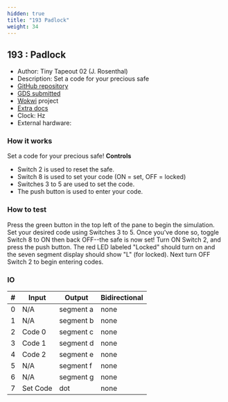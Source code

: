 ```yaml
---
hidden: true
title: "193 Padlock"
weight: 34
---
```


## 193 : Padlock

* Author: Tiny Tapeout 02 (J. Rosenthal)
* Description: Set a code for your precious safe
* [GitHub repository](https://github.com/psychogenic/tt04-padlock)
* [GDS submitted](https://github.com/psychogenic/tt04-padlock/actions/runs/6092122184)
* [Wokwi](https://wokwi.com/projects/347417602591556180) project
* [Extra docs](https://wokwi.com/projects/347417602591556180)
* Clock:  Hz
* External hardware: 



### How it works

Set a code for your precious safe!
**Controls**

* Switch 2 is used to reset the safe.
* Switch 8 is used to set your code (ON = set, OFF = locked)
* Switches 3 to 5 are used to set the code.
* The push button is used to enter your code.


### How to test

Press the green button in the top left of the pane to begin the simulation.
Set your desired code using Switches 3 to 5. Once you've done so, toggle Switch 8 to ON then back OFF--the safe is now set!
Turn ON Switch 2, and press the push button. The red LED labeled "Locked" should turn on and the seven segment display should show "L" (for locked).
Next turn OFF Switch 2 to begin entering codes.


### IO

| # | Input        | Output       | Bidirectional      |
|---|--------------|--------------| -------------------|
| 0 | N/A  | segment a | none |
| 1 | N/A  | segment b | none |
| 2 | Code 0  | segment c | none |
| 3 | Code 1  | segment d | none |
| 4 | Code 2  | segment e | none |
| 5 | N/A  | segment f | none |
| 6 | N/A  | segment g | none |
| 7 | Set Code  | dot | none |
